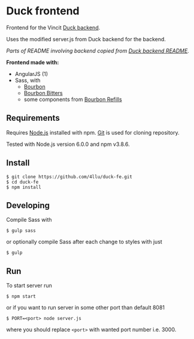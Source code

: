 Duck frontend
=============

Frontend for the Vincit [Duck backend](https://github.com/jaakkoyl/duck-be).

Uses the modified server.js from Duck backend for the backend.

_Parts of README involving backend copied from [Duck backend README](https://github.com/jaakkoyl/duck-be/blob/master/README.md)._

**Frontend made with:**
* AngularJS (1)
* Sass, with
    * [Bourbon](http://bourbon.io/)
    * [Bourbon Bitters](http://bitters.bourbon.io/)
    * some components from [Bourbon Refills](http://refills.bourbon.io/)

## Requirements

Requires [Node.js](https://nodejs.org/) installed with npm. [Git](https://git-scm.com/) is used for cloning repository.

Tested with Node.js version 6.0.0 and npm v3.8.6.

## Install

```
$ git clone https://github.com/4llu/duck-fe.git
$ cd duck-fe
$ npm install
```

## Developing
Compile Sass with
```
$ gulp sass
```
or optionally compile Sass after each change to styles with just
```
$ gulp
```

## Run

To start server run

```
$ npm start
```

or if you want to run server in some other port than default 8081

```
$ PORT=<port> node server.js
```

where you should replace `<port>` with wanted port number i.e. 3000.
